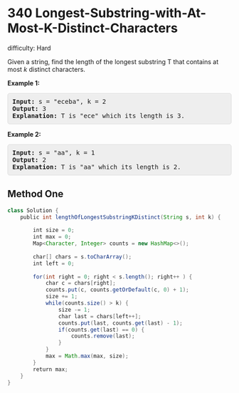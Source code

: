 # 340 Longest-Substring-with-At-Most-K-Distinct-Characters 
 
difficulty: Hard 
 
<style>
        section pre{
          background-color: #eee;
          border: 1px solid #ddd;
          padding:10px;
          border-radius: 5px;
        }
      </style>
<section>
<div><p>Given a string, find the length of the longest substring T that contains at most <i>k</i> distinct characters.</p>
<p><strong>Example 1:</strong></p>
<div>
<pre><strong>Input: </strong>s = <span id="example-input-1-1">"eceba"</span>, k = <span id="example-input-1-2">2</span>
<strong>Output: </strong><span id="example-output-1">3</span>
<strong>Explanation: </strong>T is "ece" which its length is 3.</pre>
<div>
<p><strong>Example 2:</strong></p>
<pre><strong>Input: </strong>s = <span id="example-input-2-1">"aa"</span>, k = <span id="example-input-2-2">1</span>
<strong>Output: </strong>2
<strong>Explanation: </strong>T is "aa" which its length is 2.
</pre>
</div>
</div></div></section>
 
 ## Method One 
 
``` Java
class Solution {
    public int lengthOfLongestSubstringKDistinct(String s, int k) {
​
        int size = 0;
        int max = 0;
        Map<Character, Integer> counts = new HashMap<>();
        
        char[] chars = s.toCharArray();
        int left = 0;
        
        for(int right = 0; right < s.length(); right++ ) {
            char c = chars[right];
            counts.put(c, counts.getOrDefault(c, 0) + 1);
            size += 1;
            while(counts.size() > k) {
                size -= 1;
                char last = chars[left++];
                counts.put(last, counts.get(last) - 1);
                if(counts.get(last) == 0) {
                    counts.remove(last);
                } 
            }
            max = Math.max(max, size);
        }
        return max;
    }
}
​
```